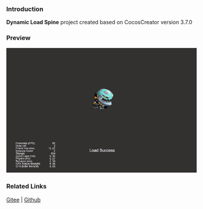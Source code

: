 ### Introduction

**Dynamic Load Spine** project created based on CocosCreator version 3.7.0

### Preview
![image](../../../gif/202203/2022030221.gif)

### Related Links
[Gitee](https://gitee.com/mirrors_cocos-creator/test-cases-3d/tree/v3.0/assets/cases/spine) | [Github](https://github.com/cocos-creator/test-cases-3d/tree/v3.0/assets/cases/spine)